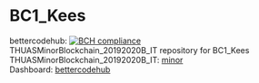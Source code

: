 # BC1_Kees 
bettercodehub: [![BCH compliance](https://bettercodehub.com/edge/badge/web3assignments/BC1_Kees?branch=master)](https://bettercodehub.com/) 
<br> 
THUASMinorBlockchain_20192020B_IT repository for BC1_Kees 
<br> 
THUASMinorBlockchain_20192020B_IT: [minor] 
<br> 
Dashboard: [bettercodehub] 
<br> 

[minor]: https://github.com/web3examples/THUASMinorBlockchain_20192020B_IT
[bettercodehub]: https://github.com/web3assignments/bettercodehub
